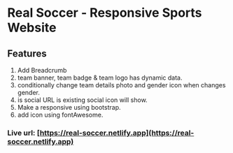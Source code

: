 # Real Soccer - Responsive Sports Website

## Features

1. Add Breadcrumb
2. team banner, team badge & team logo has dynamic data.
3. conditionally change team details photo and gender icon when changes gender.
4. is social URL is existing social icon will show.
5. Make a responsive using bootstrap.
6. add icon using fontAwesome.

### Live url: [https://real-soccer.netlify.app](https://real-soccer.netlify.app)
